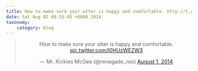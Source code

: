 ```yaml
---
title: How to make sure your otter is happy and comfortable. http://t.co/I0HUzWEZW3
date: Sat Aug 02 08:33:45 +0000 2014
taxonomy:
    category: blog
---
```

<blockquote class="twitter-tweet" align="center" width="350"><p lang="en" dir="ltr">How to make sure your otter is happy and comfortable. <a href="http://t.co/I0HUzWEZW3">pic.twitter.com/I0HUzWEZW3</a></p>&mdash; Mr. Kickies McGee (@renegade_roo) <a href="https://twitter.com/renegade_roo/status/495031729548460032">August 1, 2014</a></blockquote>
